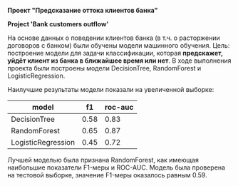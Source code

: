 **Проект "Предсказание оттока клиентов банка"**

**Project 'Bank customers outflow'**

На основе данных о поведении клиентов банка (в т.ч. о расторжении договоров с банком) были обучены модели машинного обучения. Цель: построение модели для задачи классификации, которая **предскажет, уйдёт клиент из банка в ближайшее время или нет**. В ходе выполнения проекта были построены модели DecisionTree, RandomForest и LogisticRegression.

Наилучшие результаты модели показали на увеличенной выборке:

|model|f1|roc-auc|
|----|----|----|
|DecisionTree|0.58|0.83|
|RandomForest|0.65|0.87|
|LogisticRegression|0.45|0.72|

Лучшей моделью была признана RandomForest, как имеющая наибольшие показатели F1-меры и ROC-AUC. Модель была проверена на тестовой выборке, значение F1-меры оказалось равным 0.59. 
